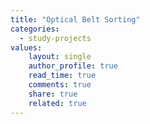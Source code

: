 ```yaml
---
title: "Optical Belt Sorting"
categories: 
  - study-projects
values:
    layout: single
    author_profile: true
    read_time: true
    comments: true
    share: true
    related: true
---
```

